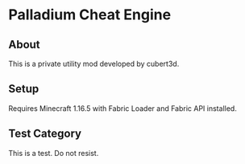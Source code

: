 # Palladium Cheat Engine

## About

This is a private utility mod developed by cubert3d.

## Setup

Requires Minecraft 1.16.5 with Fabric Loader and Fabric API installed.
## Test Category
This is a test. Do not resist.
